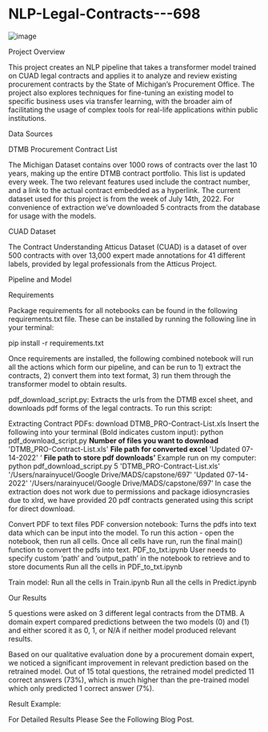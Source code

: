 # NLP-Legal-Contracts---698

![image](https://user-images.githubusercontent.com/74326006/185812889-f120e23a-b4f1-4b7c-b83f-45519f017a2d.png)


Project Overview

This project creates an NLP pipeline that takes a transformer model trained on CUAD legal contracts and applies it to analyze and review existing procurement contracts by the State of Michigan’s Procurement Office. The project also explores techniques for fine-tuning an existing model to specific business uses via transfer learning, with the broader aim of facilitating the usage of complex tools for real-life applications within public institutions.

Data Sources

DTMB Procurement Contract List

The Michigan Dataset contains over 1000 rows of contracts over the last 10 years, making up the entire DTMB contract portfolio. This list is updated every week. The two relevant features used include the contract number, and a link to the actual contract embedded as a hyperlink. The current dataset used for this project is from the week of July 14th, 2022. For convenience of extraction we’ve downloaded 5 contracts from the database for usage with the models.

CUAD Dataset

The Contract Understanding Atticus Dataset (CUAD) is a dataset of over 500 contracts with over 13,000 expert made annotations for 41 different labels, provided by legal professionals from the Atticus Project.


Pipeline and Model

Requirements

Package requirements for all notebooks can be found in the following requirements.txt file. These can be installed by running the following line in your terminal:

pip install -r requirements.txt

Once requirements are installed, the following combined notebook will run all the actions which form our pipeline, and can be run to 1) extract the contracts, 2) convert them into text format, 3) run them through the transformer model to obtain results.

pdf_download_script.py: Extracts the urls from the DTMB excel sheet, and downloads pdf forms of the legal contracts.
To run this script:

Extracting Contract PDFs: 
download DTMB_PRO-Contract-List.xls
Insert the following into your terminal (Bold indicates custom input):
python pdf_download_script.py **Number of files you want to download** 'DTMB_PRO-Contract-List.xls' **File path for converted excel** 'Updated 07-14-2022' ‘ **File path to store pdf downloads’**
Example run on my computer: python pdf_download_script.py 5 'DTMB_PRO-Contract-List.xls' '/Users/narainyucel/Google Drive/MADS/capstone/697' 'Updated 07-14-2022' '/Users/narainyucel/Google Drive/MADS/capstone/697’
In case the extraction does not work due to permissions and package idiosyncrasies due to xlrd, we have provided 20 pdf contracts generated using this script for direct download.

Convert PDF to text files
PDF conversion notebook: Turns the pdfs into text data which can be input into the model. To run this action - open the notebook, then run all cells. Once all cells have run, run the final main() function to convert the pdfs into text.
PDF_to_txt.ipynb
User needs to specify custom ‘path’ and ‘output_path’ in the notebook to retrieve and to store documents
Run all the cells in PDF_to_txt.ipynb

Train model:
Run all the cells in Train.ipynb
Run all the cells in Predict.ipynb



Our Results


5 questions were asked on 3 different legal contracts from the DTMB. A domain expert compared predictions between the two models (0) and (1) and either scored it as 0, 1, or N/A if neither model produced relevant results. 

Based on our qualitative evaluation done by a procurement domain expert, we noticed a significant improvement in relevant prediction based on the retrained model. Out of 15 total questions, the retrained model predicted 11 correct answers (73%), which is much higher than the pre-trained model which only predicted 1 correct answer (7%). 



Result Example: 


For Detailed Results Please See the Following Blog Post. 
